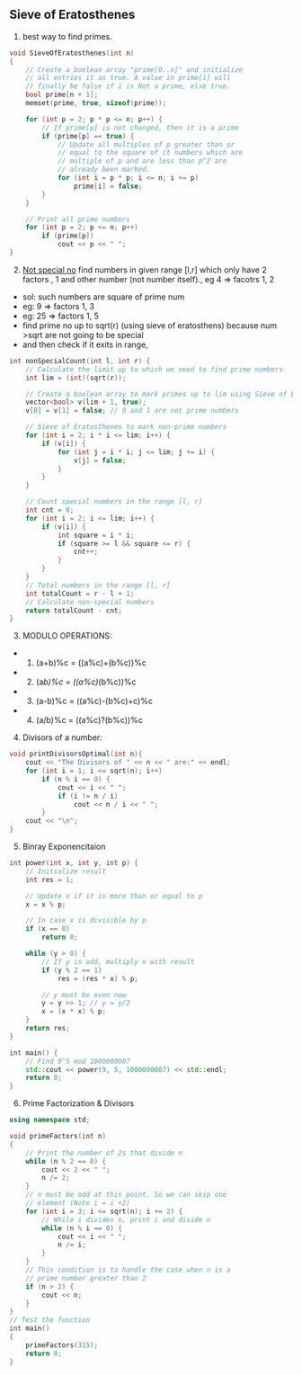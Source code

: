 ## Sieve of Eratosthenes

1. best way to find primes.

```cpp
void SieveOfEratosthenes(int n)
{
    // Create a boolean array "prime[0..n]" and initialize
    // all entries it as true. A value in prime[i] will
    // finally be false if i is Not a prime, else true.
    bool prime[n + 1];
    memset(prime, true, sizeof(prime));

    for (int p = 2; p * p <= n; p++) {
        // If prime[p] is not changed, then it is a prime
        if (prime[p] == true) {
            // Update all multiples of p greater than or
            // equal to the square of it numbers which are
            // multiple of p and are less than p^2 are
            // already been marked.
            for (int i = p * p; i <= n; i += p)
                prime[i] = false;
        }
    }

    // Print all prime numbers
    for (int p = 2; p <= n; p++)
        if (prime[p])
            cout << p << " ";
}
```

2. [Not special no](https://leetcode.com/contest/weekly-contest-408/) find numbers in given range [l,r] which only have 2 factors , 1 and other number (not number itself)., eg 4 => facotrs 1, 2

- sol: such numbers are square of prime num
- eg: 9 => factors 1, 3
- eg: 25 => factors 1, 5
- find prime no up to sqrt(r) (using sieve of eratosthens) because num >sqrt are not going to be special
- and then check if it exits in range,

```cpp
int nonSpecialCount(int l, int r) {
    // Calculate the limit up to which we need to find prime numbers
    int lim = (int)(sqrt(r));

    // Create a boolean array to mark primes up to lim using Sieve of Eratosthenes
    vector<bool> v(lim + 1, true);
    v[0] = v[1] = false; // 0 and 1 are not prime numbers

    // Sieve of Eratosthenes to mark non-prime numbers
    for (int i = 2; i * i <= lim; i++) {
        if (v[i]) {
            for (int j = i * i; j <= lim; j += i) {
                v[j] = false;
            }
        }
    }

    // Count special numbers in the range [l, r]
    int cnt = 0;
    for (int i = 2; i <= lim; i++) {
        if (v[i]) {
            int square = i * i;
            if (square >= l && square <= r) {
                cnt++;
            }
        }
    }
    // Total numbers in the range [l, r]
    int totalCount = r - l + 1;
    // Calculate non-special numbers
    return totalCount - cnt;
}
```

3. MODULO OPERATIONS:

- 1. (a+b)%c = ((a%c)+(b%c))%c
- 2. (a*b)%c = ((a%c)*(b%c))%c
- 3. (a-b)%c = ((a%c)-(b%c)+c)%c
- 4. (a/b)%c = ((a%c)?(b%c))%c

4.  Divisors of a number:

```cpp
void printDivisorsOptimal(int n){
    cout << "The Divisors of " << n << " are:" << endl;
    for (int i = 1; i <= sqrt(n); i++)
        if (n % i == 0) {
            cout << i << " ";
            if (i != n / i)
                cout << n / i << " ";
        }
    cout << "\n";
}
```

5. Binray Exponencitaion

```cpp
int power(int x, int y, int p) {
    // Initialize result
    int res = 1;

    // Update x if it is more than or equal to p
    x = x % p;

    // In case x is divisible by p
    if (x == 0)
        return 0;

    while (y > 0) {
        // If y is odd, multiply x with result
        if (y % 2 == 1)
            res = (res * x) % p;

        // y must be even now
        y = y >> 1; // y = y/2
        x = (x * x) % p;
    }
    return res;
}

int main() {
    // Find 9^5 mod 1000000007
    std::cout << power(9, 5, 1000000007) << std::endl;
    return 0;
}
```

6. Prime Factorization & Divisors

```cpp
using namespace std;

void primeFactors(int n)
{
    // Print the number of 2s that divide n
    while (n % 2 == 0) {
        cout << 2 << " ";
        n /= 2;
    }
    // n must be odd at this point. So we can skip one
    // element (Note i = i +2)
    for (int i = 3; i <= sqrt(n); i += 2) {
        // While i divides n, print i and divide n
        while (n % i == 0) {
            cout << i << " ";
            n /= i;
        }
    }
    // This condition is to handle the case when n is a
    // prime number greater than 2
    if (n > 2) {
        cout << n;
    }
}
// Test the function
int main()
{
    primeFactors(315);
    return 0;
}
```
